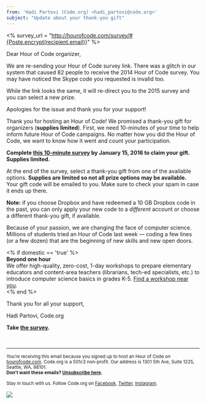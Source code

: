 ```yaml
---
from: 'Hadi Partovi (Code.org) <hadi_partovi@code.org>'
subject: "Update about your thank-you gift"
---
```

<% survey_url = "http://hourofcode.com/survey/#{Poste.encrypt(recipient.email)}" %>

Dear Hour of Code organizer,

We are re-sending your Hour of Code survey link. There was a glitch in our system that caused 82 people to receive the 2014 Hour of Code survey. You may have noticed the Skype code you requested is invalid too.

While the link looks the same, it will re-direct you to the 2015 survey and you can select a new prize.

Apologies for the issue and thank you for your support!

Thank you for hosting an Hour of Code! We promised a thank-you gift for organizers (**supplies limited**). First, we need 10-minutes of your time to help inform future Hour of Code campaigns. No matter how you did the Hour of Code, we want to know how it went and count your participation. 

**Complete [this 10-minute survey](<%= survey_url %>) by January 15, 2016 to claim your gift. Supplies limited.**

At the end of the survey, select a thank-you gift from one of the available options. **Supplies are limited so not all prize options may be available.** Your gift code will be emailed to you. Make sure to check your spam in case it ends up there.

**Note:** if you choose Dropbox and have redeemed a 10 GB Dropbox code in the past, you can only apply your new code to a *different* account or choose a different thank-you gift, if available.

Because of your passion, we are changing the face of computer science. Millions of students tried an Hour of Code last week ― coding a few lines (or a few dozen) that are the beginning of new skills and new open doors.

<% if domestic == 'true' %>  
**Beyond one hour**  
We offer high-quality, zero-cost, 1-day workshops to prepare elementary educators and content-area teachers (librarians, tech-ed specialists, etc.) to introduce computer science basics in grades K-5. [Find a workshop near you](http://code.org/professional-development-workshops).  
<% end %>

Thank you for all your support,

Hadi Partovi, Code.org

**Take [the survey](<%= survey_url %>).**

<br/>
<hr/>

<p><small>You’re receiving this email because you signed up to host an Hour of Code on <a href="https://hourofcode.com/">hourofcode.com</a>. Code.org is a 501c3 non-profit. Our address is 1301 5th Ave, Suite 1225, Seattle, WA, 98101.</small> <br />
<small><strong>Don't want these emails? <a href="<%= unsubscribe_link %>">Unsubscribe here</a>.</strong></small></p>
<p><small>Stay in touch with us. Follow Code.org on
<a href="https://www.facebook.com/Code.org">Facebook</a>, <a href="https://twitter.com/codeorg">Twitter</a>, <a href="https://instagram.com/codeorg">Instagram</a>.
</small></p>

![](<%= tracking_pixel %>)
